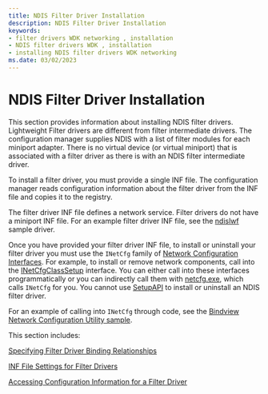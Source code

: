 ```yaml
---
title: NDIS Filter Driver Installation
description: NDIS Filter Driver Installation
keywords:
- filter drivers WDK networking , installation
- NDIS filter drivers WDK , installation
- installing NDIS filter drivers WDK networking
ms.date: 03/02/2023
---
```


# NDIS Filter Driver Installation

This section provides information about installing NDIS filter drivers. Lightweight Filter drivers are different from filter intermediate drivers. The configuration manager supplies NDIS with a list of filter modules for each miniport adapter. There is no virtual device (or virtual miniport) that is associated with a filter driver as there is with an NDIS filter intermediate driver.

To install a filter driver, you must provide a single INF file. The configuration manager reads configuration information about the filter driver from the INF file and copies it to the registry.

The filter driver INF file defines a network service. Filter drivers do not have a miniport INF file. For an example filter driver INF file, see the [ndislwf](https://github.com/Microsoft/Windows-driver-samples/tree/main/network/ndis/filter) sample driver.

Once you have provided your filter driver INF file, to install or uninstall your filter driver you must use the `INetCfg` family of [Network Configuration Interfaces](/previous-versions/windows/hardware/network/ff559080(v=vs.85)). For example, to install or remove network components, call into the [INetCfgClassSetup](/previous-versions/windows/hardware/network/ff547709(v=vs.85)) interface. You can either call into these interfaces programmatically or you can indirectly call them with [netcfg.exe](/windows-server/administration/windows-commands/netcfg), which calls `INetCfg` for you. You cannot use [SetupAPI](../install/setupapi.md) to install or uninstall an NDIS filter driver.

For an example of calling into `INetCfg` through code, see the [Bindview Network Configuration Utility sample](https://github.com/Microsoft/Windows-driver-samples/tree/main/network/config/bindview).

This section includes:

[Specifying Filter Driver Binding Relationships](specifying-filter-driver-binding-relationships.md)

[INF File Settings for Filter Drivers](inf-file-settings-for-filter-drivers.md)

[Accessing Configuration Information for a Filter Driver](accessing-configuration-information-for-a-filter-driver.md)
